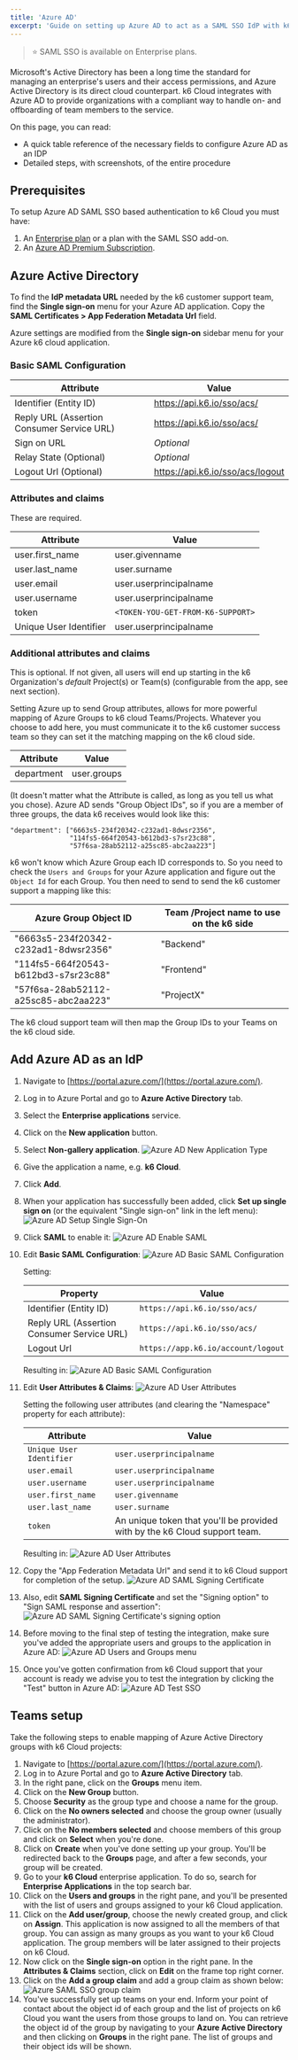 ```yaml
---
title: 'Azure AD'
excerpt: 'Guide on setting up Azure AD to act as a SAML SSO IdP with k6 Cloud'
---
```


> ⭐️ SAML SSO is available on Enterprise plans.

Microsoft's Active Directory has been a long time the standard for managing an enterprise's users and their access permissions, and Azure Active Directory is its direct cloud counterpart. k6 Cloud integrates with Azure AD to provide organizations with a compliant way to handle on- and offboarding of team members to the service.

On this page, you can read:

- A quick table reference of the necessary fields to configure Azure AD as an IDP
- Detailed steps, with screenshots, of the entire procedure

## Prerequisites

To setup Azure AD SAML SSO based authentication to k6 Cloud you must have:

1. An [Enterprise plan](https://k6.io/pricing) or a plan with the SAML SSO add-on.
2. An [Azure AD Premium Subscription](https://azure.microsoft.com/en-us/pricing/details/active-directory/).

## Azure Active Directory

To find the **IdP metadata URL** needed by the k6 customer support team, find the **Single sign-on** menu for your Azure AD application. Copy the **SAML Certificates > App Federation Metadata Url** field.

Azure settings are modified from the **Single sign-on** sidebar menu for your Azure k6 cloud application.

### Basic SAML Configuration

| Attribute   | Value |
| ----------------------------| ----------- |
| Identifier (Entity ID) | https://api.k6.io/sso/acs/ |
| Reply URL (Assertion Consumer Service URL) | https://api.k6.io/sso/acs/ |
| Sign on URL | _Optional_ |
| Relay State (Optional) | _Optional_ |
| Logout Url (Optional) | https://api.k6.io/sso/acs/logout |

### Attributes and claims

These are required.

<!-- vale off -->

| Attribute | Value |
| ----------| ------|
| user.first_name | user.givenname |
| user.last_name | user.surname |
| user.email | user.userprincipalname |
| user.username | user.userprincipalname |
| token | `<TOKEN-YOU-GET-FROM-K6-SUPPORT>` |
| Unique User Identifier | user.userprincipalname |

<!-- vale on -->

### Additional attributes and claims

This is optional. If not given, all users will end up starting in the k6 Organization's _default_ Project(s) or Team(s) (configurable from the app, see next section).

Setting Azure up to send Group attributes, allows for more powerful mapping of Azure Groups to k6 cloud Teams/Projects. Whatever you choose to add here, you must communicate it to the k6 customer success team so they can set it the matching mapping on the k6 cloud side.

| Attribute | Value  |
| --------- | ------ |
| department | user.groups |

(It doesn't matter what the Attribute is called, as long as you tell us what you chose). Azure AD sends "Group Object IDs", so if you are a member of three groups, the data k6 receives would look like this:

    "department": ["6663s5-234f20342-c232ad1-8dwsr2356",
                   "114fs5-664f20543-b612bd3-s7sr23c88",
                   "57f6sa-28ab52112-a25sc85-abc2aa223"]

k6 won't know which Azure Group each ID corresponds to. So you need to check the `Users and Groups` for your Azure application and figure out the  `Object Id` for each Group. You then need to send to send the k6 customer support a mapping like this:

| Azure Group Object ID | Team /Project name to use on the k6 side|
| --------------- | ----------------------------------- |
| "6663s5-234f20342-c232ad1-8dwsr2356" | "Backend" |
| "114fs5-664f20543-b612bd3-s7sr23c88" | "Frontend" |
| "57f6sa-28ab52112-a25sc85-abc2aa223" | "ProjectX" |


The k6 cloud support team will then map the Group IDs to your Teams on the k6 cloud side.

## Add Azure AD as an IdP

1. Navigate to [https://portal.azure.com/](https://portal.azure.com/).
2. Log in to Azure Portal and go to **Azure Active Directory** tab.
3. Select the **Enterprise applications** service.
4. Click on the **New application** button.
5. Select **Non-gallery application**.
    ![Azure AD New Application Type](images/01-Azure-AD/azure-ad-new-application-type.png)
6. Give the application a name, e.g. **k6 Cloud**.
7. Click **Add**.
8. When your application has successfully been added, click **Set up single sign on** (or the equivalent "Single sign-on" link in the left menu):
    ![Azure AD Setup Single Sign-On](images/01-Azure-AD/azure-ad-setup-single-sign-on.png)
9. Click **SAML** to enable it:
    ![Azure AD Enable SAML](images/01-Azure-AD/azure-ad-enable-saml.png)
10. Edit **Basic SAML Configuration**:
    ![Azure AD Basic SAML Configuration](images/01-Azure-AD/azure-ad-setup-basic-config.png)

    Setting:

    | Property                                   | Value                              |
    | ------------------------------------------ | ---------------------------------- |
    | Identifier (Entity ID)                     | `https://api.k6.io/sso/acs/`       |
    | Reply URL (Assertion Consumer Service URL) | `https://api.k6.io/sso/acs/`       |
    | Logout Url                                 | `https://app.k6.io/account/logout` |

    Resulting in:
    ![Azure AD Basic SAML Configuration](images/01-Azure-AD/azure-ad-setup-basic-config2.png)

11. Edit **User Attributes & Claims**:
    ![Azure AD User Attributes](images/01-Azure-AD/azure-ad-setup-user-attributes.png)

    Setting the following user attributes (and clearing the "Namespace" property for each attribute):

    | Attribute                | Value                                                                      |
    | ------------------------ | -------------------------------------------------------------------------- |
    | `Unique User Identifier` | `user.userprincipalname`                                                   |
    | `user.email`             | `user.userprincipalname`                                                   |
    | `user.username`          | `user.userprincipalname`                                                   |
    | `user.first_name`        | `user.givenname`                                                           |
    | `user.last_name`         | `user.surname`                                                             |
    | `token`                  | An unique token that you'll be provided with by the k6 Cloud support team. |

    Resulting in:
    ![Azure AD User Attributes](images/01-Azure-AD/azure-ad-setup-user-attributes2.png)

12. Copy the "App Federation Metadata Url" and send it to k6 Cloud support for completion of the setup.
    ![Azure AD SAML Signing Certificate](images/01-Azure-AD/azure-ad-setup-saml-signing-cert.png)
13. Also, edit **SAML Signing Certificate** and set the "Signing option" to "Sign SAML response and assertion":
    ![Azure AD SAML Signing Certificate's signing option](images/01-Azure-AD/azure-ad-signing-option.png)
14. Before moving to the final step of testing the integration, make sure you've added the appropriate users and groups to the application in Azure AD:
    ![Azure AD Users and Groups menu](images/01-Azure-AD/azure-ad-users-groups-menu.png)
15. Once you've gotten confirmation from k6 Cloud support that your account is ready we advise you to test the integration by clicking the "Test" button in Azure AD:
    ![Azure AD Test SSO](images/01-Azure-AD/azure-ad-test-sso.png)

## Teams setup

Take the following steps to enable mapping of Azure Active Directory groups with k6 Cloud projects:

1. Navigate to [https://portal.azure.com/](https://portal.azure.com/).
2. Log in to Azure Portal and go to **Azure Active Directory** tab.
3. In the right pane, click on the **Groups** menu item.
4. Click on the **New Group** button.
5. Choose **Security** as the group type and choose a name for the group.
6. Click on the **No owners selected** and choose the group owner (usually the administrator).
7. Click on the **No members selected** and choose members of this group and click on **Select** when you're done.
8. Click on **Create** when you've done setting up your group. You'll be redirected back to the **Groups** page, and after a few seconds, your group will be created.
9. Go to your **k6 Cloud** enterprise application. To do so, search for **Enterprise Applications** in the top search bar.
10. Click on the **Users and groups** in the right pane, and you'll be presented with the list of users and groups assigned to your k6 Cloud application.
11. Click on the **Add user/group**, choose the newly created group, and click on **Assign**. This application is now assigned to all the members of that group. You can assign as many groups as you want to your k6 Cloud application. The group members will be later assigned to their projects on k6 Cloud.
12. Now click on the **Single sign-on** option in the right pane. In the  **Attributes & Claims** section, click on **Edit** on the frame top right corner.
13. Click on the **Add a group claim** and add a group claim as shown below:
    ![Azure SAML SSO group claim](images/01-Azure-AD/azure-group-claim.png)
14. You've successfully set up teams on your end. Inform your point of contact about the object id of each group and the list of projects on k6 Cloud you want the users from those groups to land on. You can retrieve the object id of the group by navigating to your **Azure Active Directory** and then clicking on **Groups** in the right pane. The list of groups and their object ids will be shown.
